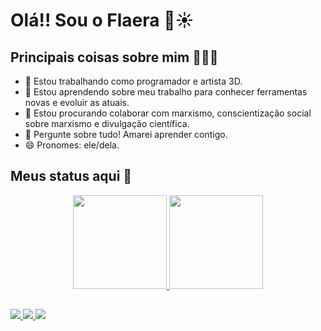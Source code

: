 # Olá!! Sou o Flaera 👋☀️

## Principais coisas sobre mim 🙋🏿‍♂️
- 🔭 Estou trabalhando como programador e artista 3D.
- 🌱 Estou aprendendo sobre meu trabalho para conhecer ferramentas novas e evoluir as atuais.
- 👯 Estou procurando colaborar com marxismo, conscientização social sobre marxismo e divulgação científica.
- 💬 Pergunte sobre tudo! Amarei aprender contigo.
- 😄 Pronomes: ele/dela.
  
## Meus status aqui 📃
<div align="center">
  <a href="https://github.com/Flaera">
  <img height=150px src="https://github-readme-stats.vercel.app/api?username=Flaera&count_private=true&theme=vision-friendly-dark&show_icons=true">
  <img height=150px src="https://github-readme-stats.vercel.app/api/top-langs/?username=Flaera&theme=vision-friendly-dark&layout=compact">
</div>

##

<div>
   	<a href="youtube.com/@Flaera"><img src="https://img.shields.io/badge/YouTube-FF0000?style=for-the-badge&logo=youtube&logoColor=white">
    <a href="instagram.com/@flaeralds"><img src="https://img.shields.io/badge/Instagram-E4405F?style=for-the-badge&logo=instagram&logoColor=white">
    <a href="gmail.com/rafael2mcont@gmail.com"><img src="https://img.shields.io/badge/Gmail-D14836?style=for-the-badge&logo=gmail&logoColor=white">
</div>
  
